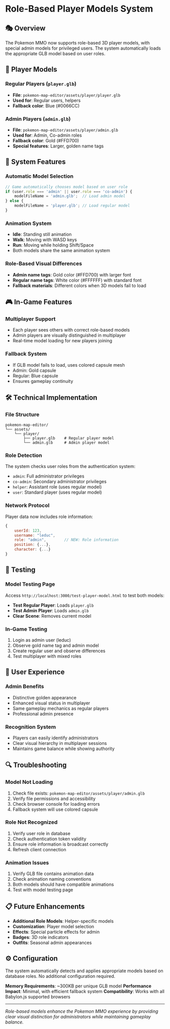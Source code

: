 # Role-Based Player Models System

## 🎭 Overview

The Pokemon MMO now supports role-based 3D player models, with special admin models for privileged users. The system automatically loads the appropriate GLB model based on user roles.

## 👑 Player Models

### **Regular Players** (`player.glb`)
- **File**: `pokemon-map-editor/assets/player/player.glb`
- **Used for**: Regular users, helpers
- **Fallback color**: Blue (#0066CC)

### **Admin Players** (`admin.glb`)
- **File**: `pokemon-map-editor/assets/player/admin.glb`
- **Used for**: Admin, Co-admin roles
- **Fallback color**: Gold (#FFD700)
- **Special features**: Larger, golden name tags

## 🔧 System Features

### **Automatic Model Selection**
```javascript
// Game automatically chooses model based on user role
if (user.role === 'admin' || user.role === 'co-admin') {
    modelFileName = 'admin.glb';  // Load admin model
} else {
    modelFileName = 'player.glb'; // Load regular model
}
```

### **Animation System**
- **Idle**: Standing still animation
- **Walk**: Moving with WASD keys
- **Run**: Moving while holding Shift/Space
- Both models share the same animation system

### **Role-Based Visual Differences**
- **Admin name tags**: Gold color (#FFD700) with larger font
- **Regular name tags**: White color (#FFFFFF) with standard font
- **Fallback materials**: Different colors when 3D models fail to load

## 🎮 In-Game Features

### **Multiplayer Support**
- Each player sees others with correct role-based models
- Admin players are visually distinguished in multiplayer
- Real-time model loading for new players joining

### **Fallback System**
- If GLB model fails to load, uses colored capsule mesh
- Admin: Gold capsule
- Regular: Blue capsule
- Ensures gameplay continuity

## 🛠️ Technical Implementation

### **File Structure**
```
pokemon-map-editor/
└── assets/
    └── player/
        ├── player.glb    # Regular player model
        └── admin.glb     # Admin player model
```

### **Role Detection**
The system checks user roles from the authentication system:
- `admin`: Full administrator privileges
- `co-admin`: Secondary administrator privileges
- `helper`: Assistant role (uses regular model)
- `user`: Standard player (uses regular model)

### **Network Protocol**
Player data now includes role information:
```javascript
{
    userId: 123,
    username: "leduc",
    role: "admin",        // NEW: Role information
    position: {...},
    character: {...}
}
```

## 🧪 Testing

### **Model Testing Page**
Access `http://localhost:3000/test-player-model.html` to test both models:
- **Test Regular Player**: Loads `player.glb`
- **Test Admin Player**: Loads `admin.glb`
- **Clear Scene**: Removes current model

### **In-Game Testing**
1. Login as admin user (leduc)
2. Observe gold name tag and admin model
3. Create regular user and observe differences
4. Test multiplayer with mixed roles

## 🎯 User Experience

### **Admin Benefits**
- Distinctive golden appearance
- Enhanced visual status in multiplayer
- Same gameplay mechanics as regular players
- Professional admin presence

### **Recognition System**
- Players can easily identify administrators
- Clear visual hierarchy in multiplayer sessions
- Maintains game balance while showing authority

## 🔍 Troubleshooting

### **Model Not Loading**
1. Check file exists: `pokemon-map-editor/assets/player/admin.glb`
2. Verify file permissions and accessibility
3. Check browser console for loading errors
4. Fallback system will use colored capsule

### **Role Not Recognized**
1. Verify user role in database
2. Check authentication token validity
3. Ensure role information is broadcast correctly
4. Refresh client connection

### **Animation Issues**
1. Verify GLB file contains animation data
2. Check animation naming conventions
3. Both models should have compatible animations
4. Test with model testing page

## 📋 Future Enhancements

- **Additional Role Models**: Helper-specific models
- **Customization**: Player model selection
- **Effects**: Special particle effects for admin
- **Badges**: 3D role indicators
- **Outfits**: Seasonal admin appearances

## ⚙️ Configuration

The system automatically detects and applies appropriate models based on database roles. No additional configuration required.

**Memory Requirements**: ~300KB per unique GLB model
**Performance Impact**: Minimal, with efficient fallback system
**Compatibility**: Works with all Babylon.js supported browsers

---

*Role-based models enhance the Pokemon MMO experience by providing clear visual distinction for administrators while maintaining gameplay balance.*